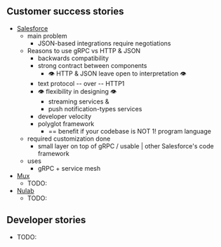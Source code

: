 ## Customer success stories
* [Salesforce](https://www.cncf.io/case-studies/salesforce/)
  * main problem
    * JSON-based integrations require negotiations
  * Reasons to use gRPC vs HTTP & JSON
    * backwards compatibility
    * strong contract between components
      * 👁️ HTTP & JSON leave open to interpretation 👁️
    * text protocol -- over -- HTTP1
    * 👁 flexibility in designing 👁
      * streaming services &
      * push notification-types services
    * developer velocity
    * polyglot framework
      * == benefit if your codebase is NOT 1! program language
  * required customization done
    * small layer on top of gRPC / usable | other Salesforce's code framework
  * uses
    * gRPC + service mesh
* [Mux](https://www.cncf.io/case-studies/mux/)
  * TODO:
* [Nulab](https://www.cncf.io/case-studies/nulab/)
  * TODO:

## Developer stories
* TODO:

